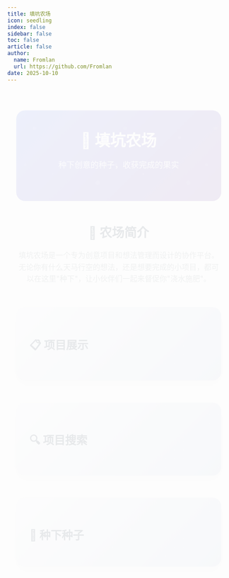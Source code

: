 ```yaml
---
title: 填坑农场
icon: seedling
index: false
sidebar: false
toc: false
article: false
author:
  name: Fromlan
  url: https://github.com/Fromlan
date: 2025-10-10
---
```


<div class="farm-container">
  <div class="farm-header">
    <h1>🌱 填坑农场</h1>
    <p class="farm-subtitle">种下创意的种子，收获完成的果实</p>
    <FarmStats />
  </div>

  <div class="farm-intro">
    <h2>🎯 农场简介</h2>
    <p>填坑农场是一个专为创意项目和想法管理而设计的协作平台。无论你有什么天马行空的想法，还是想要完成的小项目，都可以在这里"种下"，让小伙伴们一起来督促你"浇水施肥"。</p>
  </div>

  <div class="section">
    <h2>📋 项目展示</h2>
    <ProjectList />
  </div>

  <div class="section">
    <h2>🔍 项目搜索</h2>
    <ProjectSearch />
  </div>

  <div class="section">
    <h2>🌱 种下种子</h2>
    <ProjectSubmitForm />
  </div>
</div>

<style>
.farm-container {
  max-width: 1200px;
  margin: 0 auto;
  padding: 20px;
}

.farm-header {
  text-align: center;
  margin-bottom: 50px;
  padding: 40px 20px;
  background: linear-gradient(135deg, #667eea 0%, #764ba2 100%);
  border-radius: 20px;
  color: white;
  position: relative;
  overflow: hidden;
}

.farm-header::before {
  content: '';
  position: absolute;
  top: 0;
  left: 0;
  right: 0;
  bottom: 0;
  background: url('data:image/svg+xml,<svg xmlns="http://www.w3.org/2000/svg" viewBox="0 0 100 100"><circle cx="20" cy="20" r="2" fill="rgba(255,255,255,0.1)"/><circle cx="80" cy="30" r="1.5" fill="rgba(255,255,255,0.1)"/><circle cx="40" cy="70" r="1" fill="rgba(255,255,255,0.1)"/><circle cx="90" cy="80" r="2.5" fill="rgba(255,255,255,0.1)"/><circle cx="10" cy="60" r="1.5" fill="rgba(255,255,255,0.1)"/></svg>');
  animation: float 20s infinite linear;
}

@keyframes float {
  0% { transform: translateY(0px); }
  50% { transform: translateY(-10px); }
  100% { transform: translateY(0px); }
}

.farm-header h1 {
  margin: 0 0 15px 0;
  font-size: 2.5em;
  font-weight: 700;
  position: relative;
  z-index: 1;
}

.farm-subtitle {
  font-size: 1.3em;
  margin-bottom: 30px;
  opacity: 0.9;
  position: relative;
  z-index: 1;
}


.farm-intro {
  margin-bottom: 50px;
  text-align: center;
}

.farm-intro h2 {
  color: #2c3e50;
  margin-bottom: 20px;
  font-size: 2em;
}

.farm-intro p {
  color: #7f8c8d;
  font-size: 1.2em;
  line-height: 1.6;
  max-width: 800px;
  margin: 0 auto 40px auto;
}

.features-grid {
  display: grid !important;
  grid-template-columns: repeat(auto-fit, minmax(250px, 1fr)) !important;
  gap: 25px !important;
  margin: 40px 0 !important;
  padding: 0 !important;
}

.feature-card {
  background: white !important;
  padding: 30px 20px !important;
  border-radius: 15px !important;
  box-shadow: 0 5px 20px rgba(0,0,0,0.1) !important;
  transition: all 0.3s ease !important;
  border: 2px solid transparent !important;
  text-align: center !important;
  display: block !important;
}

.feature-card:hover {
  transform: translateY(-5px) !important;
  box-shadow: 0 10px 30px rgba(0,0,0,0.15) !important;
  border-color: #27ae60 !important;
}

.feature-icon {
  font-size: 3em !important;
  margin-bottom: 15px !important;
  display: block !important;
}

.feature-card h3 {
  color: #2c3e50 !important;
  margin: 10px 0 !important;
  font-size: 1.3em !important;
  font-weight: bold !important;
}

.feature-card p {
  color: #7f8c8d !important;
  line-height: 1.5 !important;
  margin: 0 !important;
  font-size: 1em !important;
}

.section {
  margin-bottom: 50px;
  padding: 30px;
  background: linear-gradient(135deg, #f5f7fa 0%, #c3cfe2 100%);
  border-radius: 20px;
  box-shadow: 0 10px 30px rgba(0,0,0,0.1);
  position: relative;
  overflow: hidden;
}

.section::before {
  content: '';
  position: absolute;
  top: -50%;
  left: -50%;
  width: 200%;
  height: 200%;
  background: radial-gradient(circle, rgba(255,255,255,0.1) 1px, transparent 1px);
  background-size: 20px 20px;
  animation: backgroundMove 30s linear infinite;
}

@keyframes backgroundMove {
  0% { transform: translate(0, 0); }
  100% { transform: translate(20px, 20px); }
}

.section h2 {
  color: #2c3e50;
  margin-bottom: 25px;
  font-size: 1.8em;
  display: flex;
  align-items: center;
  gap: 10px;
  position: relative;
  z-index: 1;
}

.section > * {
  position: relative;
  z-index: 1;
}

/* 添加一些动画效果 */
.farm-container {
  animation: fadeInUp 0.8s ease-out;
}

@keyframes fadeInUp {
  from {
    opacity: 0;
    transform: translateY(30px);
  }
  to {
    opacity: 1;
    transform: translateY(0);
  }
}

.feature-card {
  animation: fadeInUp 0.6s ease-out;
  animation-fill-mode: both;
}

.feature-card:nth-child(1) { animation-delay: 0.1s; }
.feature-card:nth-child(2) { animation-delay: 0.2s; }
.feature-card:nth-child(3) { animation-delay: 0.3s; }
.feature-card:nth-child(4) { animation-delay: 0.4s; }

/* 暗色模式样式 */
[data-theme='dark'] .farm-container {
  color: var(--vp-c-text);
}

[data-theme='dark'] .farm-header {
  background: linear-gradient(135deg, var(--vp-c-accent) 0%, var(--vp-c-accent-bg) 100%);
  color: var(--vp-c-text);
}

[data-theme='dark'] .farm-intro h2 {
  color: var(--vp-c-text);
}

[data-theme='dark'] .farm-intro p {
  color: var(--vp-c-text-mute);
}

[data-theme='dark'] .feature-card {
  background: var(--vp-c-bg-elv) !important;
  border: 2px solid var(--vp-c-border) !important;
  color: var(--vp-c-text) !important;
}

[data-theme='dark'] .feature-card:hover {
  border-color: var(--vp-c-accent) !important;
  box-shadow: 0 10px 30px var(--vp-c-shadow) !important;
}

[data-theme='dark'] .feature-card h3 {
  color: var(--vp-c-text) !important;
}

[data-theme='dark'] .feature-card p {
  color: var(--vp-c-text-mute) !important;
}

[data-theme='dark'] .section {
  background: var(--vp-c-bg-elv);
  border: 1px solid var(--vp-c-border);
}

[data-theme='dark'] .section h2 {
  color: var(--vp-c-text);
}

@media (max-width: 768px) {
  .farm-container {
    padding: 10px;
  }
  
  .farm-header {
    padding: 30px 15px;
    margin-bottom: 30px;
  }
  
  .farm-header h1 {
    font-size: 2em;
  }
  
  .farm-subtitle {
    font-size: 1.1em;
  }
  
  
  .features-grid {
    grid-template-columns: 1fr;
    gap: 20px;
  }
  
  .section {
    padding: 20px 15px;
    margin-bottom: 30px;
  }
  
  .section h2 {
    font-size: 1.5em;
  }
}

</style>
